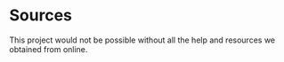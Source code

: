 # Sources

This project would not be possible without all the help and resources we obtained from online.
